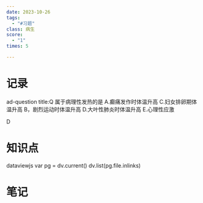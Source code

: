 ```yaml
---
date: 2023-10-26
tags:
  - "#习题"
class: 病生
score:
  - "1"
times: 5

---
```



记录
==
ad-question
title:Q
属于病理性发热的是
A.癫痛发作时体温升高
C.妇女排卵期体温升高
B，剧烈运动时体温升高
D.大叶性肺炎时体温升高
E.心理性应激



D


知识点
==
dataviewjs
var pg = dv.current()
dv.list(pg.file.inlinks)


笔记
==